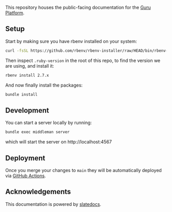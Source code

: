 This repository houses the public-facing documentation for the [Guru Platform](https://formguru.fitness).

Setup
------------

Start by making sure you have rbenv installed on your system:
```bash
curl -fsSL https://github.com/rbenv/rbenv-installer/raw/HEAD/bin/rbenv-installer | bash
```
Then inspect `.ruby-version` in the root of this repo, to find the version we are using, and install it:
```bash
rbenv install 2.7.x
```
And now finally install the packages:
```bash
bundle install
```

Development
------------
You can start a server locally by running:
```bash
bundle exec middleman server
```
which will start the server on http://localhost:4567

Deployment
------------
Once you merge your changes to `main` they will be automatically deployed via [GitHub Actions](https://github.com/Formguru/docs/actions).

Acknowledgements
------------
This documentation is powered by [slatedocs](https://github.com/slatedocs/slate).
